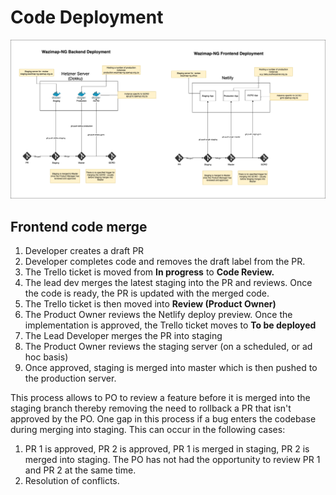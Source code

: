 # Code Deployment

![](../.gitbook/assets/wazi-ng-deployment.png)

## Frontend code merge

1. Developer creates a draft PR
2. Developer completes code and removes the draft label from the PR.
3. The Trello ticket is moved from **In progress** to **Code Review.**
4. The lead dev merges the latest staging into the PR and reviews. Once the code is ready, the PR is updated with the merged code.
5. The Trello ticket is then moved into **Review \(Product Owner\)**
6. The Product Owner reviews the Netlify deploy preview. Once the implementation is approved, the Trello ticket moves to **To be deployed**
7. The Lead Developer merges the PR into staging
8. The Product Owner reviews the staging server \(on a scheduled, or ad hoc basis\)
9. Once approved, staging is merged into master which is then pushed to the production server.

This process allows to PO to review a feature before it is merged into the staging branch thereby removing the need to rollback a PR that isn't approved by the PO. One gap in this process if a bug enters the codebase during merging into staging. This can occur in the following cases:

1. PR 1 is approved, PR 2 is approved, PR 1 is merged in staging, PR 2 is merged into staging. The PO has not had the opportunity to review PR 1 and PR 2 at the same time.
2. Resolution of conflicts.


